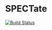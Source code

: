 # SPECTate

[![Build Status](https://travis-ci.org/PDXCapstoneF/SPECtate.svg?branch=dev)](https://travis-ci.org/PDXCapstoneF/SPECtate)
